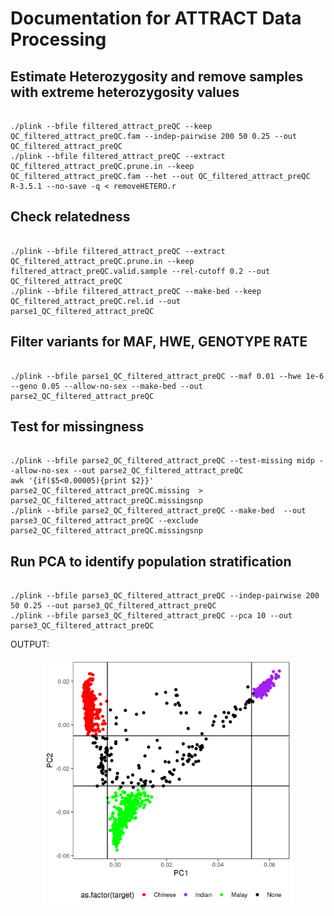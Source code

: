 ###
# Documentation for ATTRACT Data Processing  
###

## Estimate Heterozygosity and remove samples with extreme heterozygosity values  
 
```  

./plink --bfile filtered_attract_preQC --keep QC_filtered_attract_preQC.fam --indep-pairwise 200 50 0.25 --out QC_filtered_attract_preQC  
./plink --bfile filtered_attract_preQC --extract QC_filtered_attract_preQC.prune.in --keep QC_filtered_attract_preQC.fam --het --out QC_filtered_attract_preQC  
R-3.5.1 --no-save -q < removeHETERO.r  
```  
  
## Check relatedness  

```   

./plink --bfile filtered_attract_preQC --extract QC_filtered_attract_preQC.prune.in --keep filtered_attract_preQC.valid.sample --rel-cutoff 0.2 --out QC_filtered_attract_preQC   
./plink --bfile filtered_attract_preQC --make-bed --keep QC_filtered_attract_preQC.rel.id --out parse1_QC_filtered_attract_preQC  
```  

## Filter variants for MAF, HWE, GENOTYPE RATE  
```  

./plink --bfile parse1_QC_filtered_attract_preQC --maf 0.01 --hwe 1e-6 --geno 0.05 --allow-no-sex --make-bed --out parse2_QC_filtered_attract_preQC    
```  
  
## Test for missingness  
```  

./plink --bfile parse2_QC_filtered_attract_preQC --test-missing midp --allow-no-sex --out parse2_QC_filtered_attract_preQC  
awk '{if($5<0.00005){print $2}}' parse2_QC_filtered_attract_preQC.missing  > parse2_QC_filtered_attract_preQC.missingsnp    
./plink --bfile parse2_QC_filtered_attract_preQC --make-bed  --out parse3_QC_filtered_attract_preQC --exclude parse2_QC_filtered_attract_preQC.missingsnp    
```  

## Run PCA to identify population stratification  
```  

./plink --bfile parse3_QC_filtered_attract_preQC --indep-pairwise 200 50 0.25 --out parse3_QC_filtered_attract_preQC  
./plink --bfile parse3_QC_filtered_attract_preQC --pca 10 --out parse3_QC_filtered_attract_preQC  
```  

OUTPUT:  

<p align="center">
  <img height="400" src="https://github.com/lwtan90/ATTRACTgenome/blob/master/img/PC12.png">
</p>  

